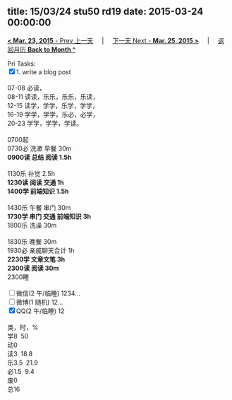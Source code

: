 title: 15/03/24 stu50 rd19
date: 2015-03-24 00:00:00
---
[**< Mar. 23, 2015** - Prev 上一天](/lifelogs/2015/03/d23.html) &nbsp; &nbsp; | &nbsp; &nbsp; [下一天 Next - **Mar. 25, 2015 >**](/lifelogs/2015/03/d25.html) &nbsp; &nbsp; |  &nbsp; &nbsp; [返回月历 **Back to Month ^**](/lifelogs/2015/03/index.html)
<br/><div>Pri Tasks:<br/></div><div><input type="checkbox" checked="true" />1. write a blog post</div><div><div><br/></div><div>07-08 必读，</div>08-11 读读，乐乐，乐乐，乐读，<br/>12-15 读学，学学，乐学，学学，<br/>16-19 学学，学学，乐必，必学，<br/>20-23 学学，学学，学读。<div><br/></div>0700起<br/>0730必 洗漱 早餐 30m<br/><b>0900读 总结 阅读 1.5h</b></div><div><br/></div><div>1130乐 补觉 2.5h<br/><b>1230读 阅读 交通 1h</b><div><b>1400学 前端知识 1.5h</b></div><div><br/></div><div>1430乐 午餐 串门 30m</div><div><b>1730学 串门 交通 前端知识 3h</b></div><div>1800乐 洗澡 30m</div><div><br/></div>1830乐 晚餐 30m</div><div>1930必 亲戚聊天合计 1h</div><div><b>2230学 文章文笔 3h</b></div><div><b>2300读 阅读 30m</b></div><div>2300睡</div><div><br/><input type="checkbox" />微信(2 午/临睡) 1234…<br/><input type="checkbox" />微博(1 随机) 12…<br/><input type="checkbox" checked="true" />QQ(2 午/临睡) 12<br/><div><br/></div>类，时，%<br/>学8  50<br/>动0<br/>读3  18.8<br/>乐3.5  21.9<br/>必1.5  9.4<br/>废0<br/>总16</div>